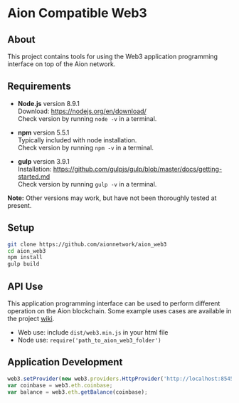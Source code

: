 # Aion Compatible Web3 

## About
This project contains tools for using the Web3 application programming interface on top of the Aion network.

## Requirements

* **Node.js** version 8.9.1 <br/>
    Download: https://nodejs.org/en/download/ <br/>
    Check version by running `node -v` in a terminal.

* **npm**  version 5.5.1 <br/>
    Typically included with node installation. <br/>
    Check version by running `npm -v` in a terminal.

* **gulp** version 3.9.1 <br/>
    Installation: https://github.com/gulpjs/gulp/blob/master/docs/getting-started.md <br/>
    Check version by running `gulp -v` in a terminal.

**Note:** Other versions may work, but have not been thoroughly tested at present.

## Setup

```bash
git clone https://github.com/aionnetwork/aion_web3
cd aion_web3
npm install
gulp build
```

## API Use
This application programming interface can be used to perform different operation on the Aion blockchain.
Some example uses cases are available in the project [wiki](https://github.com/aionnetwork/aion_web3/wiki).

* Web use: include `dist/web3.min.js` in your html file
* Node use: `require('path_to_aion_web3_folder')`

## Application Development
```js
web3.setProvider(new web3.providers.HttpProvider('http://localhost:8545'));
var coinbase = web3.eth.coinbase;
var balance = web3.eth.getBalance(coinbase);
```

